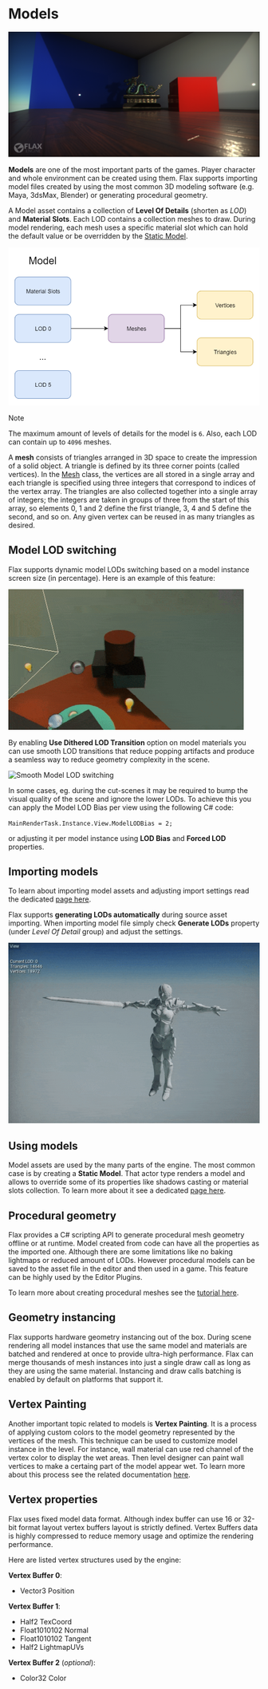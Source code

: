 # Models

![Models](media/title.png)

**Models** are one of the most important parts of the games. Player character and whole environment can be created using them. Flax supports importing model files created by using the most common 3D modeling software (e.g. Maya, 3dsMax, Blender) or generating procedural geometry.

A Model asset contains a collection of **Level Of Details** (shorten as *LOD*) and **Material Slots**. Each LOD contains a collection meshes to draw. During model rendering, each mesh uses a specific material slot which can hold the default value or be overridden by the [Static Model](static-model.md).

![Model Design](media/ModelDesign.png)

> [!Note]
> The maximum amount of levels of details for the model is `6`. Also, each LOD can contain up to `4096` meshes.

A **mesh** consists of triangles arranged in 3D space to create the impression of a solid object. A triangle is defined by its three corner points (called vertices). In the [Mesh](http://docs.flaxengine.com/api/FlaxEngine.Mesh.html) class, the vertices are all stored in a single array and each triangle is specified using three integers that correspond to indices of the vertex array. The triangles are also collected together into a single array of integers; the integers are taken in groups of three from the start of this array, so elements 0, 1 and 2 define the first triangle, 3, 4 and 5 define the second, and so on. Any given vertex can be reused in as many triangles as desired.

## Model LOD switching

Flax supports dynamic model LODs switching based on a model instance screen size (in percentage). Here is an example of this feature:

![Model LOD switching](media/model_lods_switching.gif)

By enabling **Use Dithered LOD Transition** option on model materials you can use smooth LOD transitions that reduce popping artifacts and produce a seamless way to reduce geometry complexity in the scene.

![Smooth Model LOD switching](media/lod_transition.gif)

In some cases, eg. during the cut-scenes it may be required to bump the visual quality of the scene and ignore the lower LODs. To achieve this you can apply the Model LOD Bias per view using the following C# code:

``
MainRenderTask.Instance.View.ModelLODBias = 2;
``

or adjusting it per model instance using **LOD Bias** and **Forced LOD** properties.

## Importing models

To learn about importing model assets and adjusting import settings read the dedicated [page here](import.md).

Flax supports **generating LODs automatically** during source asset importing. When importing model file simply check **Generate LODs** property (under *Level Of Detail* group) and adjust the settings.

![Automatic Model LOD](media/automatic-model-lod.gif)

## Using models

Model assets are used by the many parts of the engine. The most common case is by creating a **Static Model**. That actor type renders a model and allows to override some of its properties like shadows casting or material slots collection. To learn more about it see a dedicated [page here](static-model.md).

## Procedural geometry

Flax provides a C# scripting API to generate procedural mesh geometry offline or at runtime.
Model created from code can have all the properties as the imported one. Although there are some limitations like no baking lightmaps or reduced amount of LODs. However procedural models can be saved to the asset file in the editor and then used in a game. This feature can be highly used by the Editor Plugins.

To learn more about creating procedural meshes see the [tutorial here](generate-model.md).

## Geometry instancing

Flax supports hardware geometry instancing out of the box. During scene rendering all model instances that use the same model and materials are batched and rendered at once to provide ultra-high performance. Flax can merge thousands of mesh instances into just a single draw call as long as they are using the same material. Instancing and draw calls batching is enabled by default on platforms that support it.

## Vertex Painting

Another important topic related to models is **Vertex Painting**. It is a process of applying custom colors to the model geometry represented by the vertices of the mesh. This technique can be used to customize model instance in the level. For instance, wall material can use red channel of the vertex color to display the wet areas. Then level designer can paint wall vertices to make a certaing part of the model appear wet. To learn more about this process see the related documentation [here](vertex-painting.md).

## Vertex properties

Flax uses fixed model data format. Although index buffer can use 16 or 32-bit format layout vertex buffers layout is strictly defined. Vertex Buffers data is highly compressed to reduce memory usage and optimize the rendering performance.

Here are listed vertex structures used by the engine:

**Vertex Buffer 0**:
* Vector3 Position

**Vertex Buffer 1**:
* Half2 TexCoord
* Float1010102 Normal
* Float1010102 Tangent
* Half2 LightmapUVs

**Vertex Buffer 2** (*optional*):
* Color32 Color




